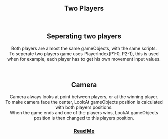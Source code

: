 <h2 align="center">Two Players</h2>


<br>
<h2 align="center">Seperating two players</h2>
<p align="center">
    Both players are almost the same gameObjects, with the same scripts.<br>
    To seperate two players game uses PlayerIndex(P1-0, P2-1), this is used when for example, each player has to get his own movement input values.
</p>

<br>
<h2 align="center">Camera</h2>
<p align="center">
  Camera always looks at point between players, or at the winning player.<br>
  To make camera face the center, LookAt gameObjects position is calculated with both players positions.<br>
  When the game ends and one of the players wins, LookAt gameObjects position is then changed to this players position.
</p>


<h3 align="center">
  <a href="README.md">ReadMe</a>
</h3>
